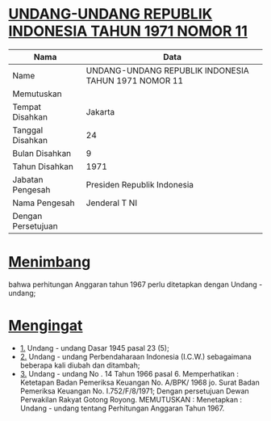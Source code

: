# [UNDANG-UNDANG REPUBLIK INDONESIA TAHUN 1971 NOMOR 11](http://example.org/legal/document/uu/1971/11)

| Nama | Data |
| ------ | ----- |
|Name|UNDANG-UNDANG REPUBLIK INDONESIA TAHUN 1971 NOMOR 11|
|Memutuskan||
|Tempat Disahkan|Jakarta|
|Tanggal Disahkan|24|
|Bulan Disahkan|9|
|Tahun Disahkan|1971|
|Jabatan Pengesah|Presiden Republik Indonesia|
|Nama Pengesah|Jenderal T NI|
|Dengan Persetujuan||
# [Menimbang](http://example.org/legal/document/uu/1971/11/menimbang)
bahwa perhitungan Anggaran tahun 1967 perlu ditetapkan dengan Undang - undang;
# [Mengingat](http://example.org/legal/document/uu/1971/11/mengingat)

* [1.](http://example.org/legal/document/uu/1971/11/mengingat/point/0001) Undang - undang Dasar 1945 pasal 23 (5);
* [2.](http://example.org/legal/document/uu/1971/11/mengingat/point/0002) Undang - undang Perbendaharaan Indonesia (I.C.W.) sebagaimana beberapa kali diubah dan ditambah;
* [3.](http://example.org/legal/document/uu/1971/11/mengingat/point/0003) Undang - undang No . 14 Tahun 1966 pasal 6. Memperhatikan : Ketetapan Badan Pemeriksa Keuangan No. A/BPK/ 1968 jo. Surat Badan Pemeriksa Keuangan No. I.752/F/8/1971; Dengan persetujuan Dewan Perwakilan Rakyat Gotong Royong. MEMUTUSKAN : Menetapkan : Undang - undang tentang Perhitungan Anggaran Tahun 1967.